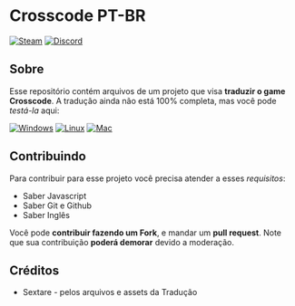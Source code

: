# Crosscode PT-BR

[![Steam](https://img.shields.io/static/v1?label=Steam&message=page&color=blue&logo=steam)](https://store.steampowered.com/app/368340/CrossCode/) [![Discord](https://img.shields.io/static/v1?label=Discord&message=Server&color=darkblue&logo=discord)](https://discord.gg/dqWYEM8UJY) 

## Sobre 

Esse repositório contém arquivos de um projeto que visa **traduzir o game Crosscode**. A tradução ainda não está 100% completa, mas você pode *testá-la* aqui:

[![Windows](https://img.shields.io/static/v1?label=Windows&message=version&color=blue&logo=windows)](https://github.com/Bugaboo2000/Crosscode-Traducao/releases/download/0.1.3/Traducao_Crosscode_v0.1.3.linux.zip) [![Linux](https://img.shields.io/static/v1?label=Linux&message=version&color=yellow&logo=linux)](https://github.com/Bugaboo2000/Crosscode-Traducao/releases/download/0.1.3/Traducao_Crosscode_v0.1.3.linux.zip) [![Mac](https://img.shields.io/static/v1?label=Macos&message=version(soon)&color=white)]()

## Contribuindo 

Para contribuir para esse projeto você precisa atender a esses *requisitos*:

* Saber Javascript
* Saber Git e Github
* Saber Inglês

Você pode **contribuir fazendo um Fork**, e mandar um **pull request**. Note que sua contribuição **poderá demorar** devido a moderação.

## Créditos

* Sextare - pelos arquivos e assets da Tradução


